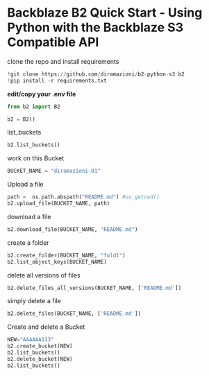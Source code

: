 # Backblaze B2 Quick Start - Using Python with the Backblaze S3 Compatible API 

clone the repo and install requirements
```python
!git clone https://github.com/diramazioni/b2-python-s3 b2
!pip install -r requirements.txt
```
**edit/copy your .env file**

```python
from b2 import B2 
```
```python
b2 = B2()
```
list_buckets
```python
b2.list_buckets()
```
work on this Bucket
```python
BUCKET_NAME = "diramazioni-01"
```
Upload a file
```python
path =  os.path.abspath("README.md") #os.getcwd()
b2.upload_file(BUCKET_NAME, path)
```
download a file
```python
b2.download_file(BUCKET_NAME, "README.md")
```
create a folder
```python
b2.create_folder(BUCKET_NAME, "fold1")
b2.list_object_keys(BUCKET_NAME)
```
delete all versions of files
```python
b2.delete_files_all_versions(BUCKET_NAME, ['README.md'])
```
simply delete a file
```python
b2.delete_files(BUCKET_NAME, ['README.md'])
```
Create and delete a Bucket
```python
NEW="AAAAAA123"
b2.create_bucket(NEW)
b2.list_buckets()
b2.delete_bucket(NEW)
b2.list_buckets()
```
